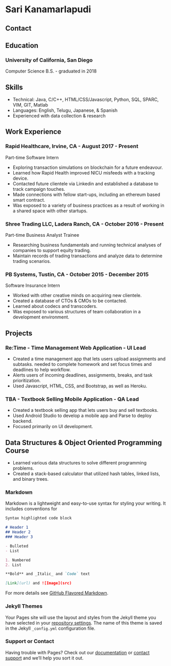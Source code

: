 # Sari Kanamarlapudi 

## Contact 


## Education
### University of California, San Diego 
Computer Science B.S. - graduated in 2018 


## Skills
- Technical: Java, C/C++, HTML/CSS/Javascript, Python, SQL, SPARC, VIM, GIT, Matlab
- Languages: English, Telugu, Japanese, & Spanish
- Experienced with data collection & research


## Work Experience 
### Rapid Healthcare, Irvine, CA - August 2017 - Present 
Part-time Software Intern
- Exploring transaction simulations on blockchain for a future endeavour. 
- Learned how Rapid Health improved NICU misfeeds with a tracking device.
- Contacted future clientele via Linkedin and established a database to track campaign touches. 
- Made connections with fellow start-ups, including an ethereum based smart contract.
- Was exposed to a variety of business practices as a result of working in a shared space with other startups.

### Shree Trading LLC, Ladera Ranch, CA - October 2016 - Present 
Part-time Business Analyst Trainee
- Researching business fundamentals and running technical analyses of companies to support equity trading. 
- Maintain records of trading transactions and analyze data to determine trading scenarios.

### PB Systems, Tustin, CA - October 2015 - December 2015 
Software Insurance Intern
- Worked with other creative minds on acquiring new clientele. 
- Created a database of CTOs & CMOs to be contacted.
- Learned about codecs and transcoders.
- Was exposed to various structures of team collaboration in a development environment.


## Projects 
### Re:Time - Time Management Web Application - UI Lead
- Created a time management app that lets users upload assignments and subtasks. needed to complete homework and set focus times and deadlines to help workflow.
- Alerts users of incoming deadlines, assignments, breaks, and task prioritization.
- Used Javascript, HTML, CSS, and Bootstrap, as well as Heroku.

### TBA - Textbook Selling Mobile Application - QA Lead
- Created a textbook selling app that lets users buy and sell textbooks.
- Used Android Studio to develop a mobile app and Parse to deploy backend.
- Focused primarily on UI development.

## Data Structures & Object Oriented Programming Course
- Learned various data structures to solve different programming problems.
- Created a stack-based calculator that utilized hash tables, linked lists, and binary trees.



### Markdown

Markdown is a lightweight and easy-to-use syntax for styling your writing. It includes conventions for

```markdown
Syntax highlighted code block

# Header 1
## Header 2
### Header 3

- Bulleted
- List

1. Numbered
2. List

**Bold** and _Italic_ and `Code` text

[Link](url) and ![Image](src)
```

For more details see [GitHub Flavored Markdown](https://guides.github.com/features/mastering-markdown/).

### Jekyll Themes

Your Pages site will use the layout and styles from the Jekyll theme you have selected in your [repository settings](https://github.com/skanamarla/skanamarla.github.io/settings). The name of this theme is saved in the Jekyll `_config.yml` configuration file.

### Support or Contact

Having trouble with Pages? Check out our [documentation](https://help.github.com/categories/github-pages-basics/) or [contact support](https://github.com/contact) and we’ll help you sort it out.


